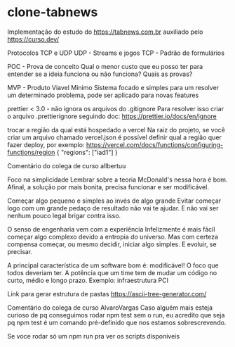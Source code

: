 # clone-tabnews

Implementação do estudo do https://tabnews.com.br auxiliado pelo https://curso.dev/

Protocolos TCP e UDP
UDP - Streams e jogos
TCP - Padrão de formulários

POC - Prova de conceito
Qual o menor custo que eu posso ter para entender se a ideia funciona ou não funciona? Quais as provas?

MVP - Produto Viavel Minimo
Sistema focado e simples para um resolver um determinado problema, pode ser aplicado para novas features

prettier < 3.0 - não ignora os arquivos do .gitignore
Para resolver isso criar o arquivo .prettierignore seguindo doc: https://prettier.io/docs/en/ignore

trocar a região da qual está hospedado a vercel
Na raiz do projeto, se você criar um arquivo chamado vercel.json é possível definir qual a região quer fazer deploy, por exemplo:
https://vercel.com/docs/functions/configuring-functions/region
{
"regions": ["iad1"]
}

Comentário do colega de curso allbertuu

Foco na simplicidade
Lembrar sobre a teoria McDonald's nessa hora é bom. Afinal, a solução por mais bonita, precisa funcionar e ser modificável.

Começar algo pequeno e simples ao invés de algo grande
Evitar começar logo com um grande pedaço de resultado não vai te ajudar. E não vai ser nenhum pouco legal brigar contra isso.

O senso de engenharia vem com a experiência
Infelizmente é mais fácil começar algo complexo devido a entropia do universo. Mas com certeza compensa começar, ou mesmo decidir, iniciar algo simples. E evoluir, se precisar.

A principal característica de um software bom é: modificável!
O foco que todos deveriam ter. A potência que um time tem de mudar um código no curto, médio e longo prazo.
Exemplo: infraestrutura PCI

Link para gerar estrutura de pastas
https://ascii-tree-generator.com/

Comentário do colega de curso AlvaroVargas
Caso alguém mais esteja curioso de pq conseguimos rodar npm test sem o run, eu acredito que seja pq npm test é um comando pré-definido que nos estamos sobrescrevendo.

Se voce rodar só um npm run pra ver os scripts disponiveis
